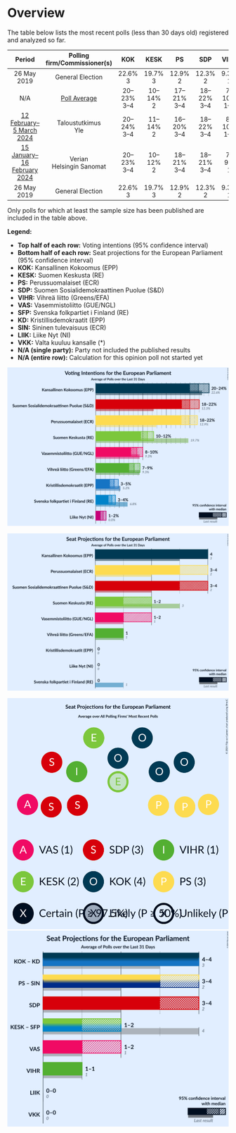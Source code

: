 # Overview

The table below lists the most recent polls (less than 30 days old) registered and analyzed so far.

| Period     | Polling firm/Commissioner(s) | KOK | KESK | PS | SDP | VIHR | VAS | SFP | KD | SIN | LIIK | VKK |
|:----------:|:----------------------------:|:--:|:--:|:--:|:--:|:--:|:--:|:--:|:--:|:--:|:--:|:--:|
| 26 May 2019 | General Election | 22.6% <br> 3 | 19.7% <br> 3 | 12.9% <br> 2 | 12.3% <br> 2 | 9.3% <br> 1 | 9.3% <br> 1 | 6.8% <br> 1 | 5.2% <br> 0 | 0.0% <br> 0 | 0.0% <br> 0 | 0.0% <br> 0 |
| N/A | [Poll Average](average.html) | 20–23% <br> 3–4 | 10–14% <br> 2 | 17–21% <br> 3–4 | 18–22% <br> 3–4 | 7–10% <br> 1–2 | 8–10% <br> 1–2 | 3–4% <br> 0 | 2–5% <br> 0 | N/A <br> N/A | 1–2% <br> 0 | N/A <br> N/A |
| [12 February–5 March 2024](2024-03-05-Taloustutkimus.html) | Taloustutkimus <br> Yle | 20–24% <br> 3–4 | 11–14% <br> 2 | 16–20% <br> 3–4 | 18–22% <br> 3–4 | 8–10% <br> 1–2 | 8–10% <br> 1–2 | 3–5% <br> 0 | 2–4% <br> 0 | N/A <br> N/A | 1–3% <br> 0 | N/A <br> N/A |
| [15 January–16 February 2024](2024-02-16-Verian.html) | Verian <br> Helsingin Sanomat | 20–23% <br> 3–4 | 10–12% <br> 2 | 18–21% <br> 3–4 | 18–21% <br> 3–4 | 7–9% <br> 1 | 8–10% <br> 1–2 | 3–4% <br> 0 | 3–5% <br> 0 | N/A <br> N/A | 1–2% <br> 0 | N/A <br> N/A |
| 26 May 2019 | General Election | 22.6% <br> 3 | 19.7% <br> 3 | 12.9% <br> 2 | 12.3% <br> 2 | 9.3% <br> 1 | 9.3% <br> 1 | 6.8% <br> 1 | 5.2% <br> 0 | 0.0% <br> 0 | 0.0% <br> 0 | 0.0% <br> 0 |

Only polls for which at least the sample size has been published are included in the table above.

**Legend:**
+ **Top half of each row:** Voting intentions (95% confidence interval)
+ **Bottom half of each row:** Seat projections for the European Parliament (95% confidence interval)
+ **KOK:** Kansallinen Kokoomus (EPP)
+ **KESK:** Suomen Keskusta (RE)
+ **PS:** Perussuomalaiset (ECR)
+ **SDP:** Suomen Sosialidemokraattinen Puolue (S&D)
+ **VIHR:** Vihreä liitto (Greens/EFA)
+ **VAS:** Vasemmistoliitto (GUE/NGL)
+ **SFP:** Svenska folkpartiet i Finland (RE)
+ **KD:** Kristillisdemokraatit (EPP)
+ **SIN:** Sininen tulevaisuus (ECR)
+ **LIIK:** Liike Nyt (NI)
+ **VKK:** Valta kuuluu kansalle (*)
+ **N/A (single party):** Party not included the published results
+ **N/A (entire row):** Calculation for this opinion poll not started yet


![Graph with voting intentions not yet produced](average.png "Voting Intentions")

![Graph with seats not yet produced](average-seats.png "Seats")

![Graph with seating plan not yet produced](average-seating-plan.png "Seating Plan")
![Graph with coalitions seats not yet produced](average-coalitions-seats.png "Coalitions Seats")
